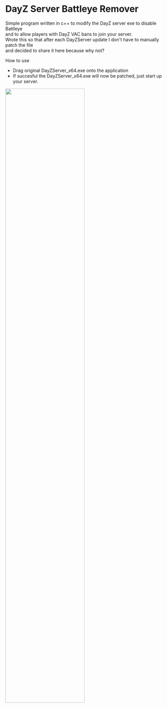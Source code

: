 # DayZ Server Battleye Remover

Simple program written in c++ to modify the DayZ server exe to disable Battleye<br>
and to allow players with DayZ VAC bans to join your server.<br>
Wrote this so that after each DayZServer update I don't have to manually patch the file<br>
and decided to share it here because why not?

How to use
<ul>
<li>Drag original DayZServer_x64.exe onto the application</li>
<li>If succesful the DayZServer_x64.exe will now be patched, just start up your server.</li>
</ul>

<img src="https://i.imgur.com/ubea0S4.png" width="70%" height="70%">
